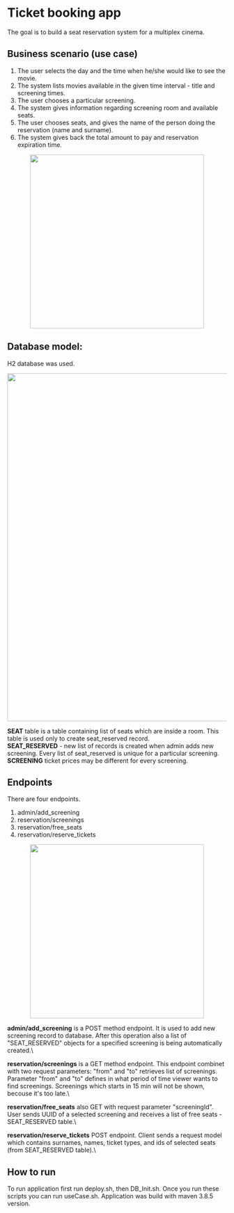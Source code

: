 
# Ticket booking app
The goal is to build a seat reservation system for a multiplex cinema.


## Business scenario (use case)
1. The user selects the day and the time when he/she would like to see the movie.
2. The system lists movies available in the given time interval - title and screening
times.
3. The user chooses a particular screening.
4. The system gives information regarding screening room and available seats.
5. The user chooses seats, and gives the name of the person doing the reservation
(name and surname).
6. The system gives back the total amount to pay and reservation expiration time.

<p align="center">
  <img 
    width="400"
    src="https://user-images.githubusercontent.com/98849597/167364617-93d41674-4b0f-4eb5-8799-b56c911edd90.png" 
  >
</p>

## Database model:
H2 database was used.
<p align="center">
  <img 
    width="800"
    src="https://user-images.githubusercontent.com/98849597/167352955-c1c1aec8-76c6-4aba-ad90-6615c352e0dc.png"
  >
</p>

**SEAT** table is a table containing list of seats which are inside a room. This table is used only to create seat_reserved record.\
**SEAT_RESERVED** - new list of records is created when admin adds new screening. Every list of seat_reserved is unique for a particular screening.\
**SCREENING** ticket prices may be different for every screening. 

## Endpoints
There are four endpoints.
1. admin/add_screening
2. reservation/screenings
3. reservation/free_seats
4. reservation/reserve_tickets

<p align="center">
  <img 
    width="400"
    src="https://user-images.githubusercontent.com/98849597/167455575-4b0ab9ba-cfd0-4e7f-8799-02f9de0d5525.png"
  >
</p>

**admin/add_screening** is a POST method endpoint. It is used to add new screening record to database. After this operation also a list of "SEAT_RESERVED" objects for a specified screening is being automatically created.\

**reservation/screenings** is a GET method endpoint. This endpoint combinet with two request parameters: "from" and "to" retrieves list of screenings. Parameter "from" and "to" defines in what period of time viewer wants to find screenings. Screenings which starts in 15 min will not be shown, becouse it's too late.\

**reservation/free_seats** also GET with request parameter "screeningId". User sends UUID of a selected screening and receives a list of free seats - SEAT_RESERVED table.\

**reservation/reserve_tickets** POST endpoint. Client sends a request model which contains surnames, names, ticket types, and ids of selected seats (from SEAT_RESERVED table).\

## How to run
To run application first run deploy.sh, then DB_Init.sh. Once you run these scripts you can run useCase.sh.
Application was build with maven 3.8.5 version.

